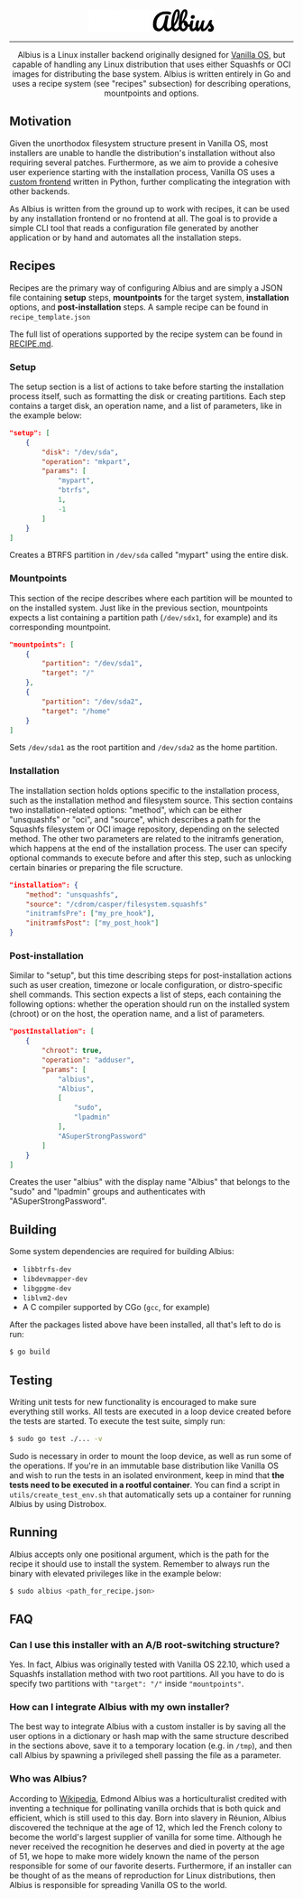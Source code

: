 <div align="center">
<img src="assets/albius.png?raw=true#gh-dark-mode-only" height="40">
<img src="assets/albius-mono.png?raw=true#gh-light-mode-only" height="40">

---
Albius is a Linux installer backend originally designed for
[Vanilla OS](https://vanillaos.org/), but capable of handling any Linux
distribution that uses either Squashfs or OCI images for distributing the base
system. Albius is written entirely in Go and uses a recipe system (see "recipes"
subsection) for describing operations, mountpoints and options.
</div>

## Motivation

Given the unorthodox filesystem structure present in Vanilla OS, most installers
are unable to handle the distribution's installation without also requiring
several patches. Furthermore, as we aim to provide a cohesive user experience
starting with the installation process, Vanilla OS uses a
[custom frontend](https://github.com/Vanilla-OS/vanilla-installer) written in
Python, further complicating the integration with other backends.

As Albius is written from the ground up to work with recipes, it can be used by
any installation frontend or no frontend at all. The goal is to provide a
simple CLI tool that reads a configuration file generated by another application
or by hand and automates all the installation steps.

## Recipes

Recipes are the primary way of configuring Albius and are simply a JSON file
containing **setup** steps, **mountpoints** for the target system,
**installation** options, and **post-installation** steps. A sample recipe can
be found in `recipe_template.json`

The full list of operations supported by the recipe system can be found in
[RECIPE.md](https://github.com/Vanilla-OS/Albius/blob/main/RECIPE.md).

### Setup

The setup section is a list of actions to take before starting the installation
process itself, such as formatting the disk or creating partitions. Each step
contains a target disk, an operation name, and a list of parameters, like in
the example below:

```json
"setup": [
    {
        "disk": "/dev/sda",
        "operation": "mkpart",
        "params": [
            "mypart",
            "btrfs",
            1,
            -1
        ]
    }
]
```
Creates a BTRFS partition in `/dev/sda` called "mypart" using the entire disk.

### Mountpoints

This section of the recipe describes where each partition will be mounted to on
the installed system. Just like in the previous section, mountpoints expects a
list containing a partition path (`/dev/sdx1`, for example) and its corresponding
mountpoint.

```json
"mountpoints": [
    {
        "partition": "/dev/sda1",
        "target": "/"
    },
    {
        "partition": "/dev/sda2",
        "target": "/home"
    }
]
```
Sets `/dev/sda1` as the root partition and `/dev/sda2` as the home partition.

### Installation

The installation section holds options specific to the installation process,
such as the installation method and filesystem source. This section contains two
installation-related options: "method", which can be either "unsquashfs"
or "oci", and "source", which describes a path for the Squashfs filesystem or
OCI image repository, depending on the selected method.
The other two parameters are related to the initramfs generation, which happens
at the end of the installation process. The user can specify optional commands
to execute before and after this step, such as unlocking certain binaries or
preparing the file scructure.

```json
"installation": {
    "method": "unsquashfs",
    "source": "/cdrom/casper/filesystem.squashfs"
    "initramfsPre": ["my_pre_hook"],
    "initramfsPost": ["my_post_hook"]
}
```

### Post-installation

Similar to "setup", but this time describing steps for post-installation actions
such as user creation, timezone or locale configuration, or distro-specific
shell commands. This section expects a list of steps, each containing the
following options: whether the operation should run on the installed system
(chroot) or on the host, the operation name, and a list of parameters.

```json
"postInstallation": [
    {
        "chroot": true,
        "operation": "adduser",
        "params": [
            "albius",
            "Albius",
            [
                "sudo",
                "lpadmin"
            ],
            "ASuperStrongPassword"
        ]
    }
]
```
Creates the user "albius" with the display name "Albius" that belongs to the
"sudo" and "lpadmin" groups and authenticates with "ASuperStrongPassword".

## Building

Some system dependencies are required for building Albius:
- `libbtrfs-dev`
- `libdevmapper-dev`
- `libgpgme-dev`
- `liblvm2-dev`
- A C compiler supported by CGo (`gcc`, for example)

After the packages listed above have been installed, all that's left to do is
run:

```sh
$ go build
```

## Testing

Writing unit tests for new functionality is encouraged to make sure everything
still works. All tests are executed in a loop device created before the
tests are started. To execute the test suite, simply run:

```sh
$ sudo go test ./... -v
```

Sudo is necessary in order to mount the loop device, as well as run some of the
operations. If you're in an immutable base distribution like Vanilla OS and wish
to run the tests in an isolated environment, keep in mind that **the tests need
to be executed in a rootful container**. You can find a script in `utils/create_test_env.sh`
that automatically sets up a container for running Albius by using Distrobox.

## Running

Albius accepts only one positional argument, which is the path for the recipe
it should use to install the system. Remember to always run the binary with
elevated privileges like in the example below:

```sh
$ sudo albius <path_for_recipe.json>
```

## FAQ

### Can I use this installer with an A/B root-switching structure?

Yes. In fact, Albius was originally tested with Vanilla OS 22.10, which used a
Squashfs installation method with two root partitions. All you have to do is
specify two partitions with `"target": "/"` inside `"mountpoints"`.

### How can I integrate Albius with my own installer?

The best way to integrate Albius with a custom installer is by saving all the
user options in a dictionary or hash map with the same structure described in
the sections above, save it to a temporary location (e.g. in `/tmp`), and then
call Albius by spawning a privileged shell passing the file as a parameter.

### Who was Albius?

According to [Wikipedia](https://en.wikipedia.org/wiki/Edmond_Albius), Edmond
Albius was a horticulturalist credited with inventing a technique for pollinating
vanilla orchids that is both quick and efficient, which is still used to this
day. Born into slavery in Réunion, Albius discovered the technique at the age
of 12, which led the French colony to become the world's largest supplier of
vanilla for some time. Although he never received the recognition he deserves
and died in poverty at the age of 51, we hope to make more widely known the name
of the person responsible for some of our favorite deserts. Furthermore, if an
installer can be thought of as the means of reproduction for Linux distributions,
then Albius is responsible for spreading Vanilla OS to the world.
